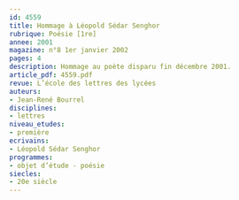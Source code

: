 ```yaml
---
id: 4559
title: Hommage à Léopold Sédar Senghor
rubrique: Poésie [1re]
annee: 2001
magazine: n°8 1er janvier 2002
pages: 4
description: Hommage au poète disparu fin décembre 2001.
article_pdf: 4559.pdf
revue: L’école des lettres des lycées
auteurs:
- Jean-René Bourrel
disciplines:
- lettres
niveau_etudes:
- première
ecrivains:
- Léopold Sédar Senghor
programmes:
- objet d’étude - poésie
siecles:
- 20e siècle
---
```

